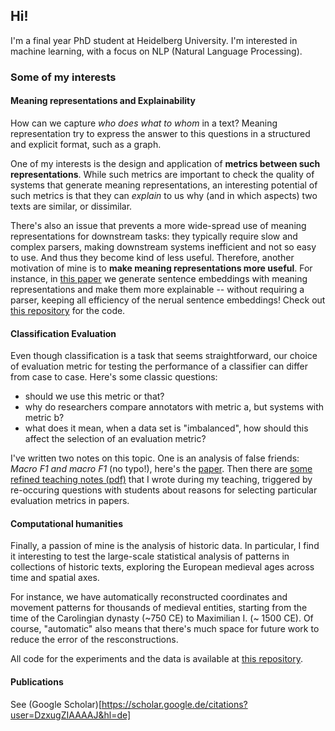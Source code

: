 ## Hi!

I'm a final year PhD student at Heidelberg University. I'm interested in machine learning, with a focus on NLP (Natural Language Processing).

### Some of my interests

#### Meaning representations and Explainability

How can we capture *who does what to whom* in a text? Meaning representation try to express the answer to this questions in a structured and explicit format, such as a graph.

One of my interests is the design and application of **metrics between such representations**. While such metrics are important to check the quality of systems that generate meaning representations, an interesting potential of such metrics is that they can *explain* to us why (and in which aspects) two texts are similar, or dissimilar.

There's also an issue that prevents a more wide-spread use of meaning representations for downstream tasks: they typically require slow and complex parsers, making downstream systems inefficient and not so easy to use. And thus they become kind of less useful. Therefore, another motivation of mine is to **make meaning representations more useful**. For instance, in [this paper](https://arxiv.org/abs/2206.07023) we generate sentence embeddings with meaning representations and make them more explainable -- without requiring a parser, keeping all efficiency of the nerual sentence embeddings! Check out [this repository](https://github.com/flipz357/S3BERT) for the code.

#### Classification Evaluation

Even though classification is a task that seems straightforward, our choice of evaluation metric for testing the performance of a classifier can differ from case to case. Here's some classic questions:

- should we use this metric or that?
- why do researchers compare annotators with metric a, but systems with metric b?
- what does it mean, when a data set is "imbalanced", how should this affect the selection of an evaluation metric?

I've written two notes on this topic. One is an analysis of false friends: *Macro F1 and macro F1* (no typo!), here's the [paper](https://arxiv.org/abs/1911.03347). Then there are [some refined teaching notes (pdf)](https://raw.githubusercontent.com/flipz357/flipz357.github.io/main/pdf/metric_primer.pdf) that I wrote during my teaching, triggered by re-occuring questions with students about reasons for selecting particular evaluation metrics in papers.


#### Computational humanities

Finally, a passion of mine is the analysis of historic data. In particular, I find it interesting to test the large-scale statistical analysis of patterns in collections of historic texts, exploring the European medieval ages across time and spatial axes.

For instance, we have automatically reconstructed coordinates and movement patterns for thousands of medieval entities, starting from the time of the Carolingian dynasty (~750 CE) to Maximilian I. (~ 1500 CE). Of course, "automatic" also means that there's much space for future work to reduce the error of the resconstructions.

All code for the experiments and the data is available at [this repository](https://github.com/flipz357/regesta-imperii-to-semgis).

#### Publications

See (Google Scholar)[https://scholar.google.de/citations?user=DzxugZIAAAAJ&hl=de]

